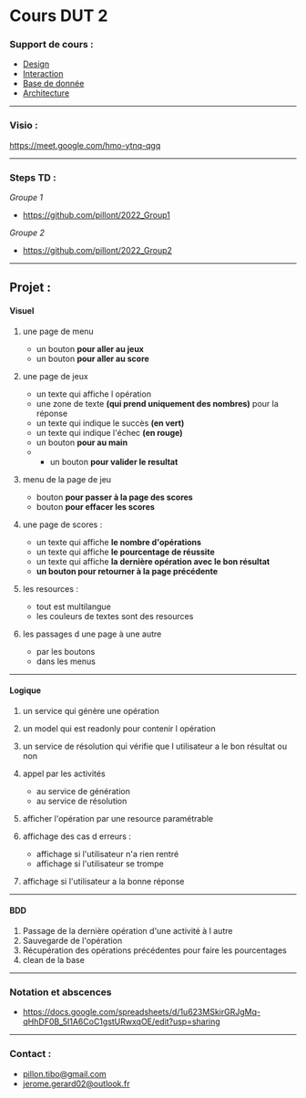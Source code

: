 # Cours DUT 2

### Support de cours :
- [Design](https://docs.google.com/presentation/d/1zt4zRvPfy6_QH8aSdvYgU82hZkRk2liBjA2x1GcRowA/edit?usp=sharing)
- [Interaction](https://docs.google.com/presentation/d/19oiYGQWtXJntZxBs1ZP2uOd6nFYyqGNV5BlFGEJyLQk/edit?usp=sharing)
- [Base de donnée](https://docs.google.com/presentation/d/1K8YE3VQ5abDGTSfirsM5c6iIHFRiz31_owFWuoaXfNM/edit?usp=sharing)
- [Architecture](https://docs.google.com/presentation/d/1rMoGohrW3HSo2BfWyW0_wNfOc8-I6537ZBZT3v8veL0/edit?usp=sharing)

----------------------------

### Visio :

https://meet.google.com/hmo-ytnq-qgq

----------------------------

### Steps TD :

*Groupe 1*

- https://github.com/pillont/2022_Group1

*Groupe 2*

- https://github.com/pillont/2022_Group2


-------------------------


## Projet : 

#### Visuel 

1. une page de menu
    * un bouton **pour aller au jeux**
    * un bouton **pour aller au score**
    
2. une page de jeux
    * un texte qui affiche l opération
    * une zone de texte **(qui prend uniquement des nombres)** pour la réponse
    * un texte qui indique le succès **(en vert)**
    * un texte qui indique l'échec **(en rouge)**
    * un bouton **pour au main**
    * * un bouton **pour valider le resultat**

2. menu de la page de jeu
    * bouton **pour passer à la page des scores**
    * bouton **pour effacer les scores**

3. une page de scores : 
    * un texte qui affiche **le nombre d'opérations**
    * un texte qui affiche **le pourcentage de réussite**
    * un texte qui affiche **la dernière opération avec le bon résultat**
    * **un bouton pour retourner à la page précédente**

4. les resources : 
    * tout est multilangue
    * les couleurs de textes sont des resources

5. les passages d une page à une autre 
    * par les boutons
    * dans les menus

--------------------------

#### Logique

1. un service qui génère une opération
2. un model qui est readonly pour contenir l opération
3. un service de résolution qui vérifie que l utilisateur a le bon résultat ou non
 
4. appel par les activités
   * au service de génération
   * au service de résolution

5. afficher l'opération par une resource paramétrable
6. affichage des cas d erreurs : 
   * affichage si l'utilisateur n'a rien rentré
   * affichage si l'utilisateur se trompe
7. affichage si l'utilisateur a la bonne réponse


--------------------------

#### BDD

1. Passage de la dernière opération d'une activité à l autre 
2. Sauvegarde de l'opération
3. Récupération des opérations précédentes pour faire les pourcentages
4. clean de la base 

--------------------------

### Notation et abscences
- https://docs.google.com/spreadsheets/d/1u623MSkirGRJgMq-qHhDF0B_5I1A6CoC1gstURwxqOE/edit?usp=sharing

----------------------------
### Contact : 
- pillon.tibo@gmail.com
- jerome.gerard02@outlook.fr
